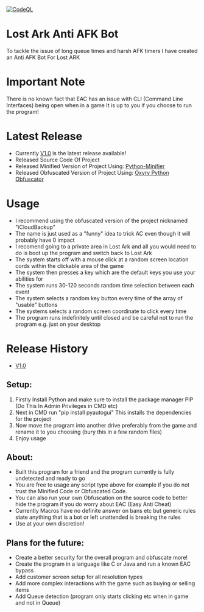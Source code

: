 [![CodeQL](https://github.com/InfamyStudio/lostArkAntiAFKBot/actions/workflows/codeql-analysis.yml/badge.svg?branch=main)](https://github.com/InfamyStudio/lostArkAntiAFKBot/actions/workflows/codeql-analysis.yml)
# Lost Ark Anti AFK Bot
To tackle the issue of long queue times and harsh AFK timers I have created an Anti AFK Bot For Lost ARK

# Important Note
There is no known fact that EAC has an issue with CLI (Command Line Interfaces) being open when in a game
It is up to you if you choose to run the program!

# Latest Release
- Currently [V1.0](https://github.com/InfamyStudio/lostArkAntiAFKBot/releases/tag/V1.0) is the latest release available!
- Released Source Code Of Project
- Released Minified Version of Project Using: [Python-Minifier](https://python-minifier.com/)
- Released Obfuscated Version of Project Using: [Oxyry Python Obfuscator](https://pyob.oxyry.com/)

# Usage
- I recommend using the obfuscated version of the project nicknamed "iCloudBackup"
- The name is just used as a "funny" idea to trick AC even though it will probably have 0 impact
- I recomend going to a private area in Lost Ark and all you would need to do is boot up the program and switch back to Lost Ark
- The system starts off with a mouse click at a random screen location cords within the clickable area of the game
- The system then presses a key which are the default keys you use your abilities for
- The system runs 30-120 seconds random time selection between each event
- The system selects a random key button every time of the array of "usable" buttons
- The systems selects a random screen coordinate to click every time
- The program runs indefinitely until closed and be careful not to run the program e.g. just on your desktop

# Release History
- [V1.0](https://github.com/InfamyStudio/lostArkAntiAFKBot/releases/tag/V1.0)

## Setup:
1) Firstly Install Python and make sure to install the package manager PIP (Do This In Admin Privileges in CMD etc)
2) Next in CMD run "pip install pyautogui" This installs the dependencies for the project
3) Now move the program into another drive preferably from the game and rename it to you choosing (bury this in a few random files)
4) Enjoy usage

## About:
- Built this program for a friend and the program currently is fully undetected and ready to go
- You are free to usage any script type above for example if you do not trust the Minified Code or Obfuscated Code.
- You can also run your own Obfuscation on the source code to better hide the program if you do worry about EAC (Easy Anti Cheat)
- Currently Macros have no definite answer on bans etc but generic rules state anything that is a bot or left unattended is breaking the rules
- Use at your own discretion!

## Plans for the future:
- Create a better security for the overall program and obfuscate more!
- Create the program in a language like C or Java and run a known EAC bypass
- Add customer screen setup for all resolution types
- Add more complex interactions with the game such as buying or selling items
- Add Queue detection (program only starts clicking etc when in game and not in Queue)
